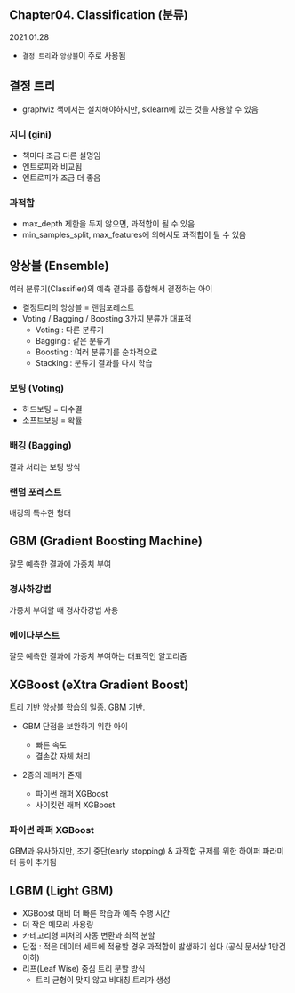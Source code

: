 ## Chapter04. Classification (분류)
2021.01.28
- `결정 트리`와 `앙상블`이 주로 사용됨


## 결정 트리
- graphviz 책에서는 설치해야하지만, sklearn에 있는 것을 사용할 수 있음


### 지니 (gini)
- 책마다 조금 다른 설명임
- 엔트로피와 비교됨
- 엔트로피가 조금 더 좋음


### 과적합
- max_depth 제한을 두지 않으면, 과적합이 될 수 있음
- min_samples_split, max_features에 의해서도 과적합이 될 수 있음


## 앙상블 (Ensemble)

여러 분류기(Classifier)의 예측 결과를 종합해서 결정하는 아이

- 결정트리의 앙상블 = 랜덤포레스트
- Voting / Bagging / Boosting 3가지 분류가 대표적
  - Voting : 다른 분류기
  - Bagging : 같은 분류기
  - Boosting : 여러 분류기를 순차적으로
  - Stacking : 분류기 결과를 다시 학습


### 보팅 (Voting)

- 하드보팅 = 다수결
- 소프트보팅 = 확률


### 배깅 (Bagging)
결과 처리는 보팅 방식


### 랜덤 포레스트
배깅의 특수한 형태


## GBM (Gradient Boosting Machine)
잘못 예측한 결과에 가중치 부여


### 경사하강법
가중치 부여할 때 경사하강법 사용


### 에이다부스트
잘못 예측한 결과에 가중치 부여하는 대표적인 알고리즘


## XGBoost (eXtra Gradient Boost)
트리 기반 앙상블 학습의 일종. GBM 기반.

- GBM 단점을 보완하기 위한 아이
  - 빠른 속도
  - 결손값 자체 처리
  
- 2종의 래퍼가 존재
  - 파이썬 래퍼 XGBoost
  - 사이킷런 래퍼 XGBoost


### 파이썬 래퍼 XGBoost
GBM과 유사하지만, 조기 중단(early stopping) & 과적합 규제를 위한 하이퍼 파라미터 등이 추가됨

## LGBM (Light GBM)
- XGBoost 대비 더 빠른 학습과 예측 수행 시간
- 더 작은 메모리 사용량
- 카테고리형 피처의 자동 변환과 최적 분할
- 단점 : 적은 데이터 세트에 적용할 경우 과적합이 발생하기 쉽다 (공식 문서상 1만건 이하)
- 리프(Leaf Wise) 중심 트리 분할 방식
  - 트리 균형이 맞지 않고 비대칭 트리가 생성
